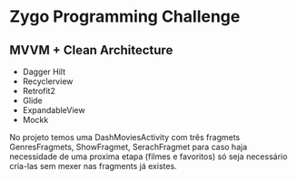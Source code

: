 # Zygo Programming Challenge

## MVVM + Clean Architecture

* Dagger Hilt
* Recyclerview
* Retrofit2
* Glide
* ExpandableView
* Mockk

No projeto temos uma DashMoviesActivity com três fragmets GenresFragmets, ShowFragmet, SerachFragmet
 para caso haja necessidade de uma proxima etapa (filmes e favoritos) só seja necessário cria-las 
 sem mexer nas fragments já existes.    